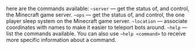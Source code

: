 here are the commands available:
`~server` — get the status of, and control, the Minecraft game server.
`~ops` — get the status of, and control, the one player sleep system on the Minecraft game server.
`~location` — associate coordinates with names to make it easier to teleport bots around.
`~help` — list the commands available. You can also use `~help <command>` to receive more specific information about a command.